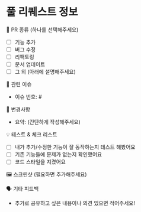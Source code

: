 # 풀 리퀘스트 정보

📌 PR 종류 (하나를 선택해주세요)

- [ ] 기능 추가
- [ ] 버그 수정
- [ ] 리팩토링
- [ ] 문서 업데이트
- [ ] 그 외 (아래에 설명해주세요)

🔗 관련 이슈

- 이슈 번호: #

📝 변경사항

- 요약: (간단하게 작성해주세요)

💡 테스트 & 체크 리스트

- [ ] 내가 추가/수정한 기능이 잘 동작하는지 테스트 해봤어요
- [ ] 기존 기능들에 문제가 없는지 확인했어요
- [ ] 코드 스타일을 지켰어요

🖼️ 스크린샷 (필요하면 추가해주세요)

🗣️ 기타 피드백

- 추가로 공유하고 싶은 내용이나 의견 있으면 적어주세요!
